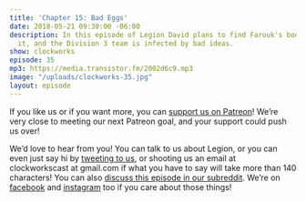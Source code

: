 ```yaml
---
title: 'Chapter 15: Bad Eggs'
date: 2018-05-21 09:30:00 -06:00
description: In this episode of Legion David plans to find Farouk's body and burn
  it, and the Division 3 team is infected by bad ideas.
show: clockworks
episode: 35
mp3: https://media.transistor.fm/2002d6c9.mp3
image: "/uploads/clockworks-35.jpg"
layout: episode
---
```


If you like us or if you want more, you can [support us on Patreon](https://www.patreon.com/clockworkscast)! We’re very close to meeting our next Patreon goal, and your support could push us over!

We’d love to hear from you! You can talk to us about Legion, or you can even just say hi by [tweeting to us](http://www.twitter.com/clockworkscast), or shooting us an email at clockworkscast at gmail.com if what you have to say will take more than 140 characters! You can also [discuss this episode in our subreddit](https://www.reddit.com/r/Goodstuff_fm/). We’re on [facebook](http://facebook.com/clockworkscast) and [instagram](https://www.instagram.com/clockworkscast) too if you care about those things!
